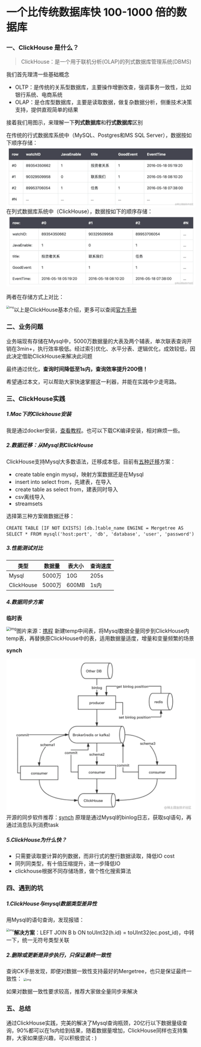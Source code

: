 # 一个比传统数据库快 100-1000 倍的数据库

### 一、ClickHouse 是什么？

> ClickHouse：是一个用于联机分析(OLAP)的列式数据库管理系统(DBMS)

我们首先理清一些基础概念

- OLTP：是传统的关系型数据库，主要操作增删改查，强调事务一致性，比如银行系统、电商系统
- OLAP：是仓库型数据库，主要是读取数据，做复杂数据分析，侧重技术决策支持，提供直观简单的结果

接着我们用图示，来理解一下**列式数据库**和**行式数据库**区别

在传统的行式数据库系统中（MySQL、Postgres和MS SQL Server），数据按如下顺序存储： <img src="./images/94299826715e45ad8811932576e2d593~tplv-k3u1fbpfcp-zoom-in-crop-mark:4536:0:0:0.awebp.png" alt="img" style="zoom:50%;" align="left"/> 

在列式数据库系统中（ClickHouse），数据按如下的顺序存储： <img src="./images/d9c0199508144bca9e69598757777f1b~tplv-k3u1fbpfcp-zoom-in-crop-mark:4536:0:0:0.awebp.png" alt="img" style="zoom:50%;" />

两者在存储方式上对比： 

<img src="/Users/leon/Desktop/document/笔记📒/images/0fb03a0a66d54f5b9214be4ecca64c9a~tplv-k3u1fbpfcp-zoom-in-crop-mark:4536:0:0:0.awebp.png" alt="img" style="zoom:50%;" align="left"/>

以上是ClickHouse基本介绍，更多可以查阅[官方手册](https://link.juejin.cn?target=https%3A%2F%2Fclickhouse.tech%2Fdocs%2Fzh%2F)

### 二、业务问题

业务端现有存储在Mysql中，5000万数据量的大表及两个辅表，单次联表查询开销在3min+，执行效率极低。经过索引优化、水平分表、逻辑优化，成效较低，因此决定借助ClickHouse来解决此问题

最终通过优化，**查询时间降低至1s内，查询效率提升200倍！**

希望通过本文，可以帮助大家快速掌握这一利器，并能在实践中少走弯路。

### 三、ClickHouse实践

##### 1.Mac下的Clickhouse安装

我是通过docker安装，[查看教程](https://link.juejin.cn?target=https%3A%2F%2Fblog.csdn.net%2Fqq_24993831%2Farticle%2Fdetails%2F103715194)。也可以下载CK编译安装，相对麻烦一些。

##### 2.数据迁移：从Mysql到ClickHouse

ClickHouse支持Mysql大多数语法，迁移成本低，目前有[五种迁移](https://link.juejin.cn?target=https%3A%2F%2Fanjia0532.github.io%2F2019%2F07%2F17%2Fmysql-to-clickhouse%2F)方案：

- create table engin mysql，映射方案数据还是在Mysql
- insert into select from，先建表，在导入
- create table as select from，建表同时导入
- csv离线导入
- streamsets

选择第三种方案做数据迁移：

```
CREATE TABLE [IF NOT EXISTS] [db.]table_name ENGINE = Mergetree AS SELECT * FROM mysql('host:port', 'db', 'database', 'user', 'password') 
```

##### 3.性能测试对比

| 类型       | 数据量 | 表大小 | 查询速度 |
| ---------- | ------ | ------ | -------- |
| Mysql      | 5000万 | 10G    | 205s     |
| ClickHouse | 5000万 | 600MB  | 1s内     |

##### 4.数据同步方案

**临时表** 

<img src="/Users/leon/Desktop/document/笔记📒/images/3209064442fd42a79ef4ffab23fcc7fe~tplv-k3u1fbpfcp-zoom-in-crop-mark:4536:0:0:0.awebp.png" alt="img" style="zoom: 67%;" align="left"/> 

图片来源：[携程](https://link.juejin.cn?target=https%3A%2F%2Fcloud.tencent.com%2Fdeveloper%2Farticle%2F1462633) 新建temp中间表，将Mysql数据全量同步到ClickHouse内temp表，再替换原ClickHouse中的表，适用数据量适度，增量和变量频繁的场景

**synch** 

<img src="./images/7fc7fab95d3b4113a3f5418423b83c92~tplv-k3u1fbpfcp-zoom-in-crop-mark:4536:0:0:0.awebp.png" alt="img" style="zoom:50%;" align="left"/>

开源的同步软件推荐：[synch](https://link.juejin.cn?target=https%3A%2F%2Fgithub.com%2Flong2ice%2Fsynch%2Fblob%2Fdev%2FREADME-zh.md) 原理是通过Mysql的binlog日志，获取sql语句，再通过消息队列消费task

##### 5.ClickHouse为什么快？

- 只需要读取要计算的列数据，而非行式的整行数据读取，降低IO cost
- 同列同类型，有十倍压缩提升，进一步降低IO
- clickhouse根据不同存储场景，做个性化搜索算法

### 四、遇到的坑

##### 1.ClickHouse与mysql数据类型差异性

用Mysql的语句查询，发现报错：

 <img src="/Users/leon/Desktop/document/笔记📒/images/2512713e9bc242b7b5c72dbe9b0ae016~tplv-k3u1fbpfcp-zoom-in-crop-mark:4536:0:0:0.awebp.png" alt="img" style="zoom:50%;" align="left"/> 

**解决方案**：LEFT JOIN B b ON toUInt32(h.id) = toUInt32(ec.post_id)，中转一下，统一无符号类型关联

##### 2.删除或更新是异步执行，只保证最终一致性

查询CK手册发现，即便对数据一致性支持最好的Mergetree，也只是保证最终一致性： <img src="/Users/leon/Desktop/document/笔记📒/images/bb4bc1f23272462b994992b91c05b512~tplv-k3u1fbpfcp-zoom-in-crop-mark:4536:0:0:0.awebp.png" alt="img" style="zoom: 50%;" /> 

如果对数据一致性要求较高，推荐大家做全量同步来解决

### 五、总结

通过ClickHouse实践，完美的解决了Mysql查询瓶颈，20亿行以下数据量级查询，90%都可以在1s内给到结果，随着数据量增加，ClickHouse同样也支持集群，大家如果感兴趣，可以积极尝试 : )



